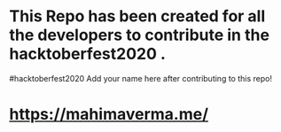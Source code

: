 # This Repo has been created for all the developers to contribute in the hacktoberfest2020 .
#hacktoberfest2020
Add your name here after contributing to this repo!

# https://mahimaverma.me/ 
